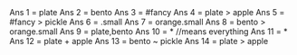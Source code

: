 <assignment selector>
Ans 1 = plate
Ans 2 = bento
Ans 3 = #fancy
Ans 4 = plate > apple
Ans 5 = #fancy > pickle
Ans 6 = .small
Ans 7 =  orange.small 
Ans 8 = bento > orange.small
Ans 9 = plate,bento
Ans 10 = * //means everything
Ans 11 = *
Ans 12 = plate + apple
Ans 13 = bento ~ pickle
Ans 14 = plate > apple